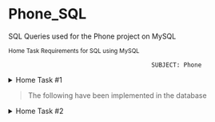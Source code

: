 # Phone_SQL
SQL Queries used for the Phone project on MySQL

<sup>Home Task Requirements for SQL using MySQL</sup>


                                            SUBJECT: Phone

<details>

<summary>Home Task #1</summary>

### Requirements for Home task #1

| **Requirements**  | **Implementation** |
| -- | ------------- |
| Create a database schema using MySQL Workbench for the new hierarchy with at leas 12  tables and all relations | ![image](https://github.com/lbeltran5/Phone_SQL/assets/89185145/25933ef1-622a-46a2-8de8-b6c8c1430427)|

> The schema should satisfy the 3 Normal Forms

</details>

> The following have been implemented in the database

<details>

<summary>Home Task #2</summary>

### Requirements for Home task #2

| **Requirements**  | **Implementation** |
| -- | ------------- |
| 10 statements for Insertion | Added 2 SQL files into this repository: Insertion_staments and Insertion_statements_2 |
| 10 statements for Updating | Added 1 SQL files that contains Update_statements | 
| 10 statements for Deletions | Added 1 SQL files that contains Delete_statements |
| 5 alter table. | Added 1 SQL files that contains alteration of tables Alter_Statements |
| 1 big statement to join all tables in the database | Added 1 SQL files that joins all tables from DB |
| 5 statements with left, right, inner, outer joins. | Added the Various_statement SQL file |
| 7 statements with aggregate functions and group by and without having | Added the 7_without_having SQL file |
| 7 statements with aggregate functions and group by and with having | Added the 7_with_having SQL file |


</details>
